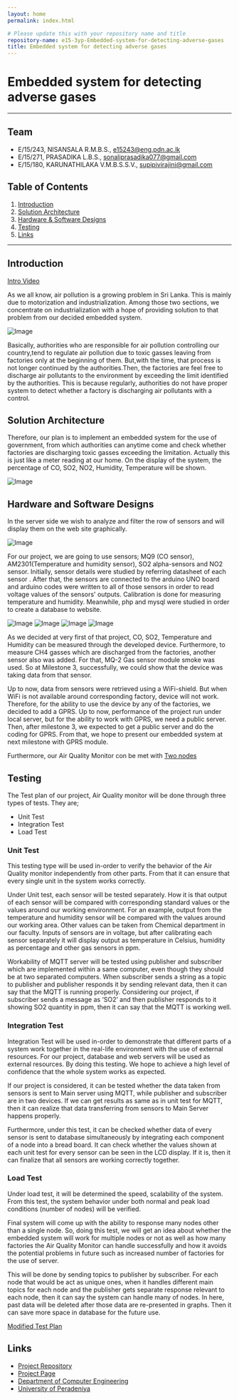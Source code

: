 ```yaml
---
layout: home
permalink: index.html

# Please update this with your repository name and title
repository-name: e15-3yp-Embedded-system-for-detecting-adverse-gases
title: Embedded system for detecting adverse gases
---
```


[comment]: # "This is the standard layout for the project, but you can clean this and use your own template"

# Embedded system for detecting adverse gases

---

## Team
-  E/15/243, NISANSALA R.M.B.S., [e15243@eng.pdn.ac.lk](mailto:e15243@eng.pdn.ac.lk)
-  E/15/271, PRASADIKA L.B.S., [sonaliprasadika077@gmail.com](mailto:sonaliprasadika077@gmail.com)
-  E/15/180, KARUNATHILAKA V.M.B.S.S.V., [supipivirajini@gmail.com](mailto:supipivirajini@gmail.com)

## Table of Contents
1. [Introduction](#introduction)
2. [Solution Architecture](#solution-architecture )
3. [Hardware & Software Designs](#hardware-and-software-designs)
4. [Testing](#testing)
5. [Links](#links)

---

## Introduction  

[Intro Video](data/videos/Air_Quality_Monitor.mp4)  


As we all know, air pollution is a growing problem in Sri Lanka. This is mainly due to motorization and industrialization. Among those two sections, we concentrate on industrialization with a hope of providing solution to that problem from our decided embedded system.  

![Image](data/images/1.PNG)  

Basically, authorities who are responsible for air pollution controlling our country,tend to regulate air pollution due to toxic gasses leaving from factories only at the beginning of them. But,with the time, that process is not longer continued by the authorities.Then, the factories are feel free to discharge air pollutants to the environment by exceeding the limit identified by the authorities. This is because regularly, authorities do not have proper system to detect whether a factory is discharging air pollutants with a control.  




## Solution Architecture

Therefore, our plan is to implement an embedded system for the use of government, from which authorities can anytime come and check whether factories are discharging toxic gasses exceeding the limitation. Actually this is just like a meter reading at our home. On the display of the system, the percentage of CO, SO2, NO2, Humidity, Temperature will be shown.  

![Image](data/images/2.PNG)  



## Hardware and Software Designs

In the server side we wish to analyze and filter the row of sensors and will display them on the web site graphically.  

![Image](data/images/3.PNG)  

For our project, we are going to use sensors; MQ9 (CO sensor), AM2301(Temperature and humidity sensor), SO2 alpha-sensors and NO2 sensor. Initially, sensor details were studied by referring datasheet of each sensor . After that, the sensors are connected to the arduino UNO board and arduino codes were written to all of those sensors in order to read voltage values of the sensors' outputs. Calibration is done for measuring temperature and humidity. Meanwhile, php and mysql were studied in order to create a database to website.  

![Image](data/images/4.jpeg)  ![Image](data/images/5.jpeg)  ![Image](data/images/6.jpeg)  ![Image](data/images/7.jpeg)  


As we decided at very first of that project, CO, SO2, Temperature and Humidity can be measured through the developed device. Furthermore, to measure CH4 gasses which are discharged from the factories, another sensor also was added. For that, MQ-2 Gas sensor module smoke was used. So at Milestone 3, successfully,  we could show that the device was taking data from that sensor.  

Up to now, data from sensors were retrieved using a WiFi-shield. But when WiFi is not available around corresponding factory, device will not work. Therefore, for the ability to use the device by any of the factories, we decided to add a GPRS. Up to now, performance of the project run under local server, but for the ability to work with GPRS, we need a public server. Then, after milestone 3, we expected to get a public server and do the coding for GPRS. From that, we hope to present our embedded system at next milestone with GPRS module. 

Furthermore, our Air Quality Monitor con be met with [Two nodes](data/pdfs/Budget_for_Two_Nodes.pdf)  



## Testing

The Test plan of our project, Air Quality monitor will be done through three types of tests. They are;

- Unit Test
- Integration Test
- Load Test  


### Unit Test

This testing type will be used in-order to verify the behavior of the Air Quality monitor independently from other parts. From that it can ensure that every single unit in the system works correctly.

Under Unit test, each sensor will be tested separately. How it is that output of each sensor will be compared with corresponding standard values or the values around our working environment. For an example, output from the temperature and humidity sensor will be compared with the values around our working area. Other values can be taken from Chemical department in our faculty. Inputs of sensors are in voltage, but after calibrating each sensor separately it will display output as temperature in Celsius, humidity as percentage and other gas sensors in ppm.

Workability of MQTT server will be tested using publisher and subscriber which are implemented within a same computer, even though they should be at two separated computers. When subscriber sends a string as a topic to publisher and publisher responds it by sending relevant data, then it can say that the MQTT is running properly. Considering our project, if subscriber sends a message as ‘SO2’ and then publisher responds to it showing SO2 quantity in ppm, then it can say that the MQTT is working well.

 

### Integration Test

Integration Test will be used in-order to demonstrate that different parts of a system work together in the real-life environment with the use of external resources. For our project, database and web servers will be used as external resources. By doing this testing. We hope to achieve a high level of confidence that the whole system works as expected.

If our project is considered, it can be tested whether the data taken from sensors is sent to Main server using MQTT, while publisher and subscriber are in two devices. If we can get results as same as in unit test for MQTT, then it can realize that data transferring from sensors to Main Server happens properly.

Furthermore, under this test, it can be checked whether data of every sensor is sent to database simultaneously by integrating each component of a node into a bread board. It can check whether the values shown at each unit test for every sensor can be seen in the LCD display. If it is, then it can finalize that all sensors are working correctly together. 

 

### Load Test

Under load test, it will be determined the speed, scalability of the system. From this test, the system behavior under both normal and peak load conditions (number of nodes) will be verified.

Final system will come up with the ability to response many nodes other than a single node. So, doing this test, we will get an idea about whether the embedded system will work for multiple nodes or not as well as how many factories the Air Quality Monitor can handle successfully and how it avoids the potential problems in future such as increased number of factories for the use of server.

This will be done by sending topics to publisher by subscriber. For each node that would be act as unique ones, when it handles different main topics for each node and the publisher gets separate response relevant to each node, then it can say the system can handle many of nodes. In here, past data will be deleted after those data are re-presented in graphs. Then it can save more space in database for the future use.  

[Modified Test Plan](data/pdfs/Group_09_Air_Quality_Monitor_test_plan.pdf)  





## Links

- <a href = "https://github.com/cepdnaclk/e15-3yp-Embedded-system-for-detecting-adverse-gases" target = "_blank"> Project Repository </a>
- <a href = "https://cepdnaclk.github.io/e15-3yp-Embedded-system-for-detecting-adverse-gases/" target = "_blank">Project Page</a>
- <a href = "http://www.ce.pdn.ac.lk/" target = "_blank">Department of Computer Engineering</a>
- <a href = "https://eng.pdn.ac.lk/" target = "_blank">University of Peradeniya</a>


[//]: # (Please refer this to learn more about Markdown syntax)
[//]: # (https://github.com/adam-p/markdown-here/wiki/Markdown-Cheatsheet)
